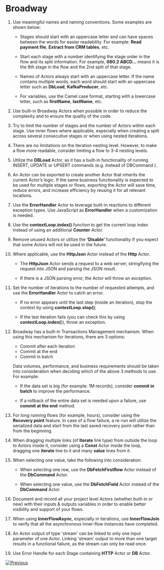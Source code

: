 # Broadway 

1. Use meaningful names and naming conventions. Some examples are shown below: 

    * Stages should start with an uppercase letter and can have spaces between the words for easier readability.  For example:  **Read payment file**, **Extract from CRM tables**, etc. 

    * Start each stage with a number identifying the stage order in the flow and its split information. For example, 
      **080.2 ABCD…** means it is the 8th stage in the flow and the 2nd split of that stage.

    * Names of Actors always start with an uppercase letter. If the name contains multiple words, each word should start with an uppercase letter such as **DbLoad**, **KafkaProducer**, etc.

    * For variables, use the Camel case format, starting with a lowercase letter, such as **firstName**, **lastName**, etc.  

2. Use built-in Broadway Actors when possible in order to reduce the complexity and to ensure the quality of the code.
  
3. Try to limit the number of stages and the number of Actors within each stage. Use inner flows where applicable, especially when creating a split across several consecutive stages or when using nested iterations.
  
4. There are no limitations on the iteration nesting level. However, to make a flow more readable, consider limiting a flow to 3-4 nesting levels.
  
5. Utilize the **DBLoad** Actor, as it has a built-in functionality of running INSERT, UPDATE or UPSERT commands (e.g. instead of DBCommand ).
  
6. An Actor can be exported to create another Actor that inherits the current Actor’s logic. If the same business functionality is expected to be used for multiple stages or flows, exporting the Actor will save time, reduce errors, and increase efficiency by reusing it for all relevant locations.
  
7. Use the  **ErrorHandler** Actor to leverage built-in reactions to different exception types. Use JavaScript as **ErrorHandler** when a customization is needed.
  
8. Use the **contextLoop.index()** function to get the current loop index instead of using an additional **Counter** Actor.
  
9. Remove unused Actors or utilize the **‘Disable’** functionality if you expect that some Actors will not be used in the future.

10. Where applicable, use the **HttpJson** Actor instead of the **Http** Actor.

    * The **HttpJson** Actor sends a request to a web server, stringifying the request into JSON and parsing the JSON result.

    * If there is a JSON parsing error, the Actor will throw an exception. 
    
11. Set the number of iterations to the number of requested attempts, and use the **ErrorHandler** Actor to catch an error. 

    * If no error appears until the last step (inside an iteration), stop the context by using **contextLoop.stop()**;

    * If the last iteration fails (you can check this by using **contextLoop.index(**)), throw an exception.
    
12. Broadway has a built-in Transactions Management mechanism. When using this mechanism for iterations, there are 3 options:

    * Commit after each iteration 
    * Commit at the end
    * Commit in batch

    Data volumes, performance, and business requirements should be taken into consideration when deciding which of the above 3 methods to use. For example:

	 - If the data set is big (for example: 1M records), consider **commit in batch** to improve the performance.  

	 - If a rollback of the entire data set is needed upon a failure, use **commit at the end** method.

13. For long running flows (for example, hours), consider using the **Recovery point** feature. In case of a flow failure, a re-run will utilize the serialized data and start from the last saved recovery point rather than from the beginning.
  
14. When dragging multiple links (of **Iterate** link type) from outside the loop to Actors inside it, consider using a **Const** Actor inside the loop, dragging one **iterate** line to it and many **value** lines from it.

15. When selecting one value, take the following into consideration: 

    * When selecting one row, use the **DbFetchFirstRow** Actor instead of the **DbCommand** Actor. 

    * When selecting one value, use the **DbFetchField** Actor instead of the **DbCommand** Actor.
    
16. Document and record all your project level Actors (whether built-in or new) with their inputs & outputs variables in order to enable better visibility and support of your flows.

17. When using **InnerFlowAsync**, especially in iterations, use **InnerFlowJoin** to verify that all the asynchronous inner-flow instances have completed.

18. An Actor output of type 'stream' can be linked to only one input parameter of one Actor. Linking 'stream' output to more than one target results in a functional failure, as the stream can only be read once.

19. Use Error Handle for each Stage containing **HTTP** Actor or **DB** Actor.

[![Previous](/articles/images/Previous.png)](/articles/COE/Fabric_Implementation_Best_Practices/best_practice_security.md) 
